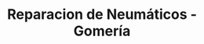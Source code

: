 ---
title: "Reparacion de Neumáticos - Gomería"
url: /diamante/reparacion-de-neumaticos-gomeria/
shop: reparación de automóviles
---
